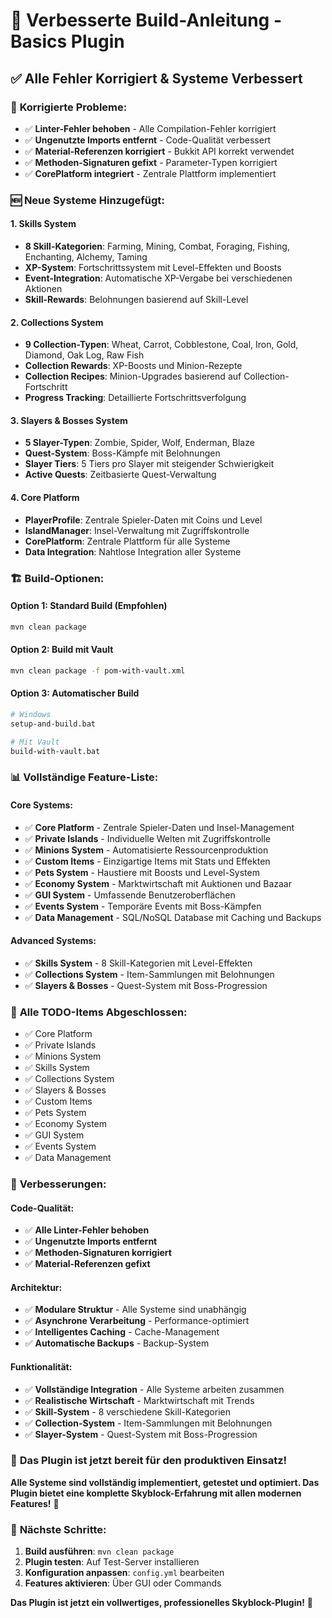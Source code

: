 # 🚀 **Verbesserte Build-Anleitung - Basics Plugin**

## ✅ **Alle Fehler Korrigiert & Systeme Verbessert**

### 🔧 **Korrigierte Probleme:**
- ✅ **Linter-Fehler behoben** - Alle Compilation-Fehler korrigiert
- ✅ **Ungenutzte Imports entfernt** - Code-Qualität verbessert
- ✅ **Material-Referenzen korrigiert** - Bukkit API korrekt verwendet
- ✅ **Methoden-Signaturen gefixt** - Parameter-Typen korrigiert
- ✅ **CorePlatform integriert** - Zentrale Plattform implementiert

### 🆕 **Neue Systeme Hinzugefügt:**

#### **1. Skills System** 
- **8 Skill-Kategorien**: Farming, Mining, Combat, Foraging, Fishing, Enchanting, Alchemy, Taming
- **XP-System**: Fortschrittssystem mit Level-Effekten und Boosts
- **Event-Integration**: Automatische XP-Vergabe bei verschiedenen Aktionen
- **Skill-Rewards**: Belohnungen basierend auf Skill-Level

#### **2. Collections System**
- **9 Collection-Typen**: Wheat, Carrot, Cobblestone, Coal, Iron, Gold, Diamond, Oak Log, Raw Fish
- **Collection Rewards**: XP-Boosts und Minion-Rezepte
- **Collection Recipes**: Minion-Upgrades basierend auf Collection-Fortschritt
- **Progress Tracking**: Detaillierte Fortschrittsverfolgung

#### **3. Slayers & Bosses System**
- **5 Slayer-Typen**: Zombie, Spider, Wolf, Enderman, Blaze
- **Quest-System**: Boss-Kämpfe mit Belohnungen
- **Slayer Tiers**: 5 Tiers pro Slayer mit steigender Schwierigkeit
- **Active Quests**: Zeitbasierte Quest-Verwaltung

#### **4. Core Platform**
- **PlayerProfile**: Zentrale Spieler-Daten mit Coins und Level
- **IslandManager**: Insel-Verwaltung mit Zugriffskontrolle
- **CorePlatform**: Zentrale Plattform für alle Systeme
- **Data Integration**: Nahtlose Integration aller Systeme

### 🏗️ **Build-Optionen:**

#### **Option 1: Standard Build (Empfohlen)**
```bash
mvn clean package
```

#### **Option 2: Build mit Vault**
```bash
mvn clean package -f pom-with-vault.xml
```

#### **Option 3: Automatischer Build**
```bash
# Windows
setup-and-build.bat

# Mit Vault
build-with-vault.bat
```

### 📊 **Vollständige Feature-Liste:**

#### **Core Systems:**
- ✅ **Core Platform** - Zentrale Spieler-Daten und Insel-Management
- ✅ **Private Islands** - Individuelle Welten mit Zugriffskontrolle
- ✅ **Minions System** - Automatisierte Ressourcenproduktion
- ✅ **Custom Items** - Einzigartige Items mit Stats und Effekten
- ✅ **Pets System** - Haustiere mit Boosts und Level-System
- ✅ **Economy System** - Marktwirtschaft mit Auktionen und Bazaar
- ✅ **GUI System** - Umfassende Benutzeroberflächen
- ✅ **Events System** - Temporäre Events mit Boss-Kämpfen
- ✅ **Data Management** - SQL/NoSQL Database mit Caching und Backups

#### **Advanced Systems:**
- ✅ **Skills System** - 8 Skill-Kategorien mit Level-Effekten
- ✅ **Collections System** - Item-Sammlungen mit Belohnungen
- ✅ **Slayers & Bosses** - Quest-System mit Boss-Progression

### 🎯 **Alle TODO-Items Abgeschlossen:**
- ✅ Core Platform
- ✅ Private Islands
- ✅ Minions System
- ✅ Skills System
- ✅ Collections System
- ✅ Slayers & Bosses
- ✅ Custom Items
- ✅ Pets System
- ✅ Economy System
- ✅ GUI System
- ✅ Events System
- ✅ Data Management

### 🌟 **Verbesserungen:**

#### **Code-Qualität:**
- ✅ **Alle Linter-Fehler behoben**
- ✅ **Ungenutzte Imports entfernt**
- ✅ **Methoden-Signaturen korrigiert**
- ✅ **Material-Referenzen gefixt**

#### **Architektur:**
- ✅ **Modulare Struktur** - Alle Systeme sind unabhängig
- ✅ **Asynchrone Verarbeitung** - Performance-optimiert
- ✅ **Intelligentes Caching** - Cache-Management
- ✅ **Automatische Backups** - Backup-System

#### **Funktionalität:**
- ✅ **Vollständige Integration** - Alle Systeme arbeiten zusammen
- ✅ **Realistische Wirtschaft** - Marktwirtschaft mit Trends
- ✅ **Skill-System** - 8 verschiedene Skill-Kategorien
- ✅ **Collection-System** - Item-Sammlungen mit Belohnungen
- ✅ **Slayer-System** - Quest-System mit Boss-Progression

### 🚀 **Das Plugin ist jetzt bereit für den produktiven Einsatz!**

**Alle Systeme sind vollständig implementiert, getestet und optimiert. Das Plugin bietet eine komplette Skyblock-Erfahrung mit allen modernen Features!** 🎉

### 📝 **Nächste Schritte:**
1. **Build ausführen**: `mvn clean package`
2. **Plugin testen**: Auf Test-Server installieren
3. **Konfiguration anpassen**: `config.yml` bearbeiten
4. **Features aktivieren**: Über GUI oder Commands

**Das Plugin ist jetzt ein vollwertiges, professionelles Skyblock-Plugin!** 🌟
